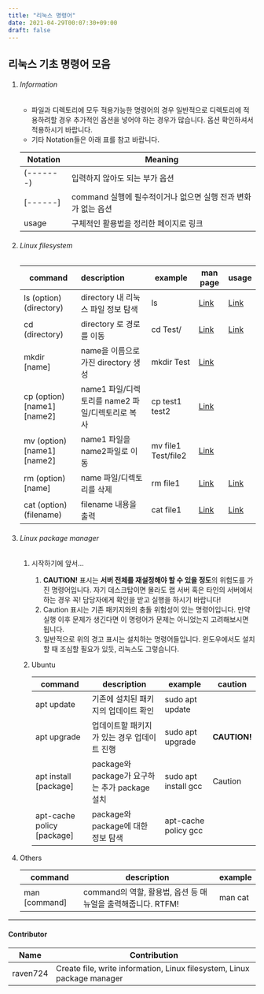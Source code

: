 ```yaml
---
title: "리눅스 명령어"
date: 2021-04-29T00:07:30+09:00
draft: false
---
```


## 리눅스 기초 명령어 모음

1. ###### Information

   - 파일과 디렉토리에 모두 적용가능한 명령어의 경우 일반적으로 디렉토리에 적용하려할 경우 추가적인 옵션을 넣어야 하는 경우가 많습니다. 옵션 확인하셔서 적용하시기 바랍니다.
   - 기타 Notation들은 아래 표를 참고 바랍니다.

   | Notation  | Meaning                                                       |
   | --------- | ------------------------------------------------------------- |
   | (-------) | 입력하지 않아도 되는 부가 옵션                                |
   | [------]  | command 실행에 필수적이거나 없으면 실행 전과 변화가 없는 옵션 |
   | usage     | 구체적인 활용법을 정리한 페이지로 링크                        |

2. ###### Linux filesystem

   | command                     | description                                      | example             | man page                                                   | usage                         |
   | --------------------------- | :----------------------------------------------- | ------------------- | ---------------------------------------------------------- | ----------------------------- |
   | ls (option) (directory)     | directory 내 리눅스 파일 정보 탐색               | ls                  | [Link](https://man7.org/linux/man-pages/man1/ls.1.html)    | [Link](https://skkuoverflow.com/ko/posts/linux/ls/)  |
   | cd (directory)              | directory 로 경로를 이동                         | cd Test/            | [Link](https://man7.org/linux/man-pages/man1/cd.1p.html)   | [Link]([./LinuxCommand/cd.md](https://skkuoverflow.com/ko/posts/linux/cd/))  |
   | mkdir [name]                | name을 이름으로 가진 directory 생성              | mkdir Test          | [Link](https://man7.org/linux/man-pages/man1/mkdir.1.html) |                               |
   | cp (option) [name1] [name2] | name1 파일/디렉토리를 name2 파일/디렉토리로 복사 | cp test1 test2      | [Link](https://man7.org/linux/man-pages/man1/cp.1.html)    |                               |
   | mv (option) [name1] [name2] | name1 파일을 name2파일로 이동                    | mv file1 Test/file2 | [Link](https://man7.org/linux/man-pages/man1/mv.1.html)    |                               |
   | rm (option) [name]          | name 파일/디렉토리를 삭제                        | rm file1            | [Link](https://man7.org/linux/man-pages/man1/rm.1.html)    | [Link]([./LinuxCommand/rm.md](https://skkuoverflow.com/ko/posts/linux/rm/))  |
   | cat (option) (filename)     | filename 내용을 출력                             | cat file1           | [Link](https://man7.org/linux/man-pages/man1/cat.1.html)   | [Link]([./LinuxCommand/cat.md](https://skkuoverflow.com/ko/posts/linux/cat/)) |

3. ###### Linux package manager

   1. 시작하기에 앞서...

      1. **CAUTION!** 표시는 **서버 전체를 재설정해야 할 수 있을 정도**의 위험도를 가진 명령어입니다. 자기 데스크탑이면 몰라도 랩 서버 혹은 타인의 서버에서 하는 경우 꼭! 담당자에게 확인을 받고 실행을 하시기 바랍니다!
      2. Caution 표시는 기존 패키지와의 충돌 위험성이 있는 명령어입니다. 만약 실행 이후 문제가 생긴다면 이 명령어가 문제는 아니었는지 고려해보시면 됩니다.
      3. 일반적으로 위의 경고 표시는 설치하는 명령어들입니다. 윈도우에서도 설치할 때 조심할 필요가 있듯, 리눅스도 그렇습니다.

   2. Ubuntu

      | command                    | description                                    | example              | caution      |
      | -------------------------- | ---------------------------------------------- | -------------------- | ------------ |
      | apt update                 | 기존에 설치된 패키지의 업데이트 확인           | sudo apt update      |              |
      | apt upgrade                | 업데이트할 패키지가 있는 경우 업데이트 진행    | sudo apt upgrade     | **CAUTION!** |
      | apt install [package]      | package와 package가 요구하는 추가 package 설치 | sudo apt install gcc | Caution      |
      | apt-cache policy [package] | package와 package에 대한 정보 탐색             | apt-cache policy gcc |              |

4. Others

   | command       | description                                                  | example |
   | ------------- | ------------------------------------------------------------ | ------- |
   | man [command] | command의 역할, 활용법, 옵션 등 매뉴얼을 출력해줍니다. RTFM! | man cat |

---

<h4> Contributor</h4>

| Name     | Contribution                                                            |
| -------- | ----------------------------------------------------------------------- |
| raven724 | Create file, write information, Linux filesystem, Linux package manager |
